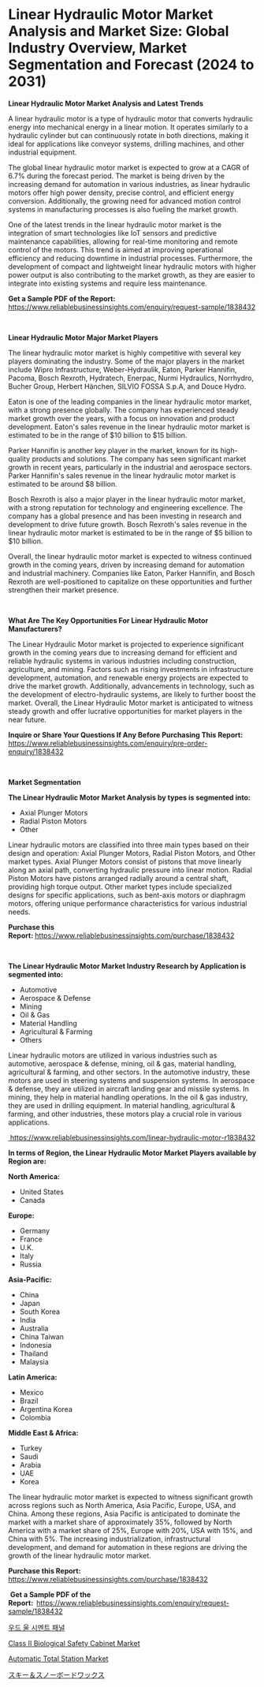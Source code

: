 <p><h1>Linear Hydraulic Motor Market Analysis and Market Size: Global Industry Overview, Market Segmentation and Forecast (2024 to 2031)</h1></p><p><strong>Linear Hydraulic Motor Market Analysis and Latest Trends</strong></p>
<p><p>A linear hydraulic motor is a type of hydraulic motor that converts hydraulic energy into mechanical energy in a linear motion. It operates similarly to a hydraulic cylinder but can continuously rotate in both directions, making it ideal for applications like conveyor systems, drilling machines, and other industrial equipment.</p><p>The global linear hydraulic motor market is expected to grow at a CAGR of 6.7% during the forecast period. The market is being driven by the increasing demand for automation in various industries, as linear hydraulic motors offer high power density, precise control, and efficient energy conversion. Additionally, the growing need for advanced motion control systems in manufacturing processes is also fueling the market growth.</p><p>One of the latest trends in the linear hydraulic motor market is the integration of smart technologies like IoT sensors and predictive maintenance capabilities, allowing for real-time monitoring and remote control of the motors. This trend is aimed at improving operational efficiency and reducing downtime in industrial processes. Furthermore, the development of compact and lightweight linear hydraulic motors with higher power output is also contributing to the market growth, as they are easier to integrate into existing systems and require less maintenance.</p></p>
<p><strong>Get a Sample PDF of the Report:&nbsp;</strong> <a href="https://www.reliablebusinessinsights.com/enquiry/request-sample/1838432">https://www.reliablebusinessinsights.com/enquiry/request-sample/1838432</a></p>
<p>&nbsp;</p>
<p><strong>Linear Hydraulic Motor Major Market Players</strong></p>
<p><p>The linear hydraulic motor market is highly competitive with several key players dominating the industry. Some of the major players in the market include Wipro Infrastructure, Weber-Hydraulik, Eaton, Parker Hannifin, Pacoma, Bosch Rexroth, Hydratech, Enerpac, Nurmi Hydraulics, Norrhydro, Bucher Group, Herbert Hänchen, SILVIO FOSSA S.p.A, and Douce Hydro.</p><p>Eaton is one of the leading companies in the linear hydraulic motor market, with a strong presence globally. The company has experienced steady market growth over the years, with a focus on innovation and product development. Eaton's sales revenue in the linear hydraulic motor market is estimated to be in the range of $10 billion to $15 billion.</p><p>Parker Hannifin is another key player in the market, known for its high-quality products and solutions. The company has seen significant market growth in recent years, particularly in the industrial and aerospace sectors. Parker Hannifin's sales revenue in the linear hydraulic motor market is estimated to be around $8 billion.</p><p>Bosch Rexroth is also a major player in the linear hydraulic motor market, with a strong reputation for technology and engineering excellence. The company has a global presence and has been investing in research and development to drive future growth. Bosch Rexroth's sales revenue in the linear hydraulic motor market is estimated to be in the range of $5 billion to $10 billion.</p><p>Overall, the linear hydraulic motor market is expected to witness continued growth in the coming years, driven by increasing demand for automation and industrial machinery. Companies like Eaton, Parker Hannifin, and Bosch Rexroth are well-positioned to capitalize on these opportunities and further strengthen their market presence.</p></p>
<p>&nbsp;</p>
<p><strong>What Are The Key Opportunities For Linear Hydraulic Motor Manufacturers?</strong></p>
<p><p>The Linear Hydraulic Motor market is projected to experience significant growth in the coming years due to increasing demand for efficient and reliable hydraulic systems in various industries including construction, agriculture, and mining. Factors such as rising investments in infrastructure development, automation, and renewable energy projects are expected to drive the market growth. Additionally, advancements in technology, such as the development of electro-hydraulic systems, are likely to further boost the market. Overall, the Linear Hydraulic Motor market is anticipated to witness steady growth and offer lucrative opportunities for market players in the near future.</p></p>
<p><strong>Inquire or Share Your Questions If Any Before Purchasing This Report:</strong> <a href="https://www.reliablebusinessinsights.com/enquiry/pre-order-enquiry/1838432">https://www.reliablebusinessinsights.com/enquiry/pre-order-enquiry/1838432</a></p>
<p>&nbsp;</p>
<p><strong>Market Segmentation</strong></p>
<p><strong>The Linear Hydraulic Motor Market Analysis by types is segmented into:</strong></p>
<p><ul><li>Axial Plunger Motors</li><li>Radial Piston Motors</li><li>Other</li></ul></p>
<p><p>Linear hydraulic motors are classified into three main types based on their design and operation: Axial Plunger Motors, Radial Piston Motors, and Other market types. Axial Plunger Motors consist of pistons that move linearly along an axial path, converting hydraulic pressure into linear motion. Radial Piston Motors have pistons arranged radially around a central shaft, providing high torque output. Other market types include specialized designs for specific applications, such as bent-axis motors or diaphragm motors, offering unique performance characteristics for various industrial needs.</p></p>
<p><strong>Purchase this Report:&nbsp;</strong><a href="https://www.reliablebusinessinsights.com/purchase/1838432">https://www.reliablebusinessinsights.com/purchase/1838432</a></p>
<p>&nbsp;</p>
<p><strong>The Linear Hydraulic Motor Market Industry Research by Application is segmented into:</strong></p>
<p><ul><li>Automotive</li><li>Aerospace & Defense</li><li>Mining</li><li>Oil & Gas</li><li>Material Handling</li><li>Agricultural & Farming</li><li>Others</li></ul></p>
<p><p>Linear hydraulic motors are utilized in various industries such as automotive, aerospace & defense, mining, oil & gas, material handling, agricultural & farming, and other sectors. In the automotive industry, these motors are used in steering systems and suspension systems. In aerospace & defense, they are utilized in aircraft landing gear and missile systems. In mining, they help in material handling operations. In the oil & gas industry, they are used in drilling equipment. In material handling, agricultural & farming, and other industries, these motors play a crucial role in various applications.</p></p>
<p><a href="https://www.reliablebusinessinsights.com/linear-hydraulic-motor-r1838432">&nbsp;https://www.reliablebusinessinsights.com/linear-hydraulic-motor-r1838432</a></p>
<p><strong>In terms of Region, the Linear Hydraulic Motor Market Players available by Region are:</strong></p>
<p>
    <p> <strong> North America: </strong>
        <ul>
            <li>United States</li>
            <li>Canada</li>
        </ul>
        </p> 
    <p> <strong> Europe: </strong>
        <ul>
            <li>Germany</li>
            <li>France</li>
            <li>U.K.</li>
            <li>Italy</li>
            <li>Russia</li>
        </ul>
        </p> 
    <p> <strong> Asia-Pacific: </strong>
        <ul>
            <li>China</li>
            <li>Japan</li>
            <li>South Korea</li>
            <li>India</li>
            <li>Australia</li>
            <li>China Taiwan</li>
            <li>Indonesia</li>
            <li>Thailand</li>
            <li>Malaysia</li>
        </ul>
        </p> 
    <p> <strong> Latin America: </strong>
        <ul>
            <li>Mexico</li>
            <li>Brazil</li>
            <li>Argentina Korea</li>
            <li>Colombia</li>
        </ul>
        </p> 
    <p> <strong> Middle East & Africa: </strong>
        <ul>
            <li>Turkey</li>
            <li>Saudi</li>
            <li>Arabia</li>
            <li>UAE</li>
            <li>Korea</li>
        </ul>
    </p>
    </p>
<p><p>The linear hydraulic motor market is expected to witness significant growth across regions such as North America, Asia Pacific, Europe, USA, and China. Among these regions, Asia Pacific is anticipated to dominate the market with a market share of approximately 35%, followed by North America with a market share of 25%, Europe with 20%, USA with 15%, and China with 5%. The increasing industrialization, infrastructural development, and demand for automation in these regions are driving the growth of the linear hydraulic motor market.</p></p>
<p><strong>Purchase this Report: </strong><a href="https://www.reliablebusinessinsights.com/purchase/1838432">https://www.reliablebusinessinsights.com/purchase/1838432</a></p>
<p>&nbsp;<strong>Get a Sample PDF of the Report:&nbsp;&nbsp;</strong><a href="https://www.reliablebusinessinsights.com/enquiry/request-sample/1838432">https://www.reliablebusinessinsights.com/enquiry/request-sample/1838432</a></p>
<p><strong></strong></p>
<p><p><a href="https://github.com/camron674/Market-Research-Report-List-2/blob/main/3496310172703.md">우드 울 시멘트 패널</a></p><p><a href="https://github.com/ajiariaa/Market-Research-Report-List-1/blob/main/class-ii-biological-safety-cabinet-market.md">Class II Biological Safety Cabinet Market</a></p><p><a href="https://github.com/niyotibauri9/Market-Research-Report-List-1/blob/main/automatic-total-station-market.md">Automatic Total Station Market</a></p><p><a href="https://github.com/zjkmgcs938405/Market-Research-Report-List-2/blob/main/2068948160579.md">スキー＆スノーボードワックス</a></p></p>